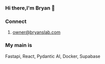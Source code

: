 ### Hi there,I'm Bryan 👋


### Connect
1. owner@bryanslab.com

### My main is
Fastapi, React, Pydantic AI, Docker, Supabase

<p align="left">
<!--    <a href="https://www.linkedin.com/in/brnl/"><img title="Follow on LinkedIn" src="https://img.shields.io/badge/LinkedIn-0077B5?style=for-the-badge&logo=linkedin&logoColor=white"/></a> -->
<!--   <a href="https://github.com/BryanTheLai"><img title="Follow on GitHub" src="https://img.shields.io/badge/GitHub-100000?style=for-the-badge&logo=github&logoColor=white"/></a> -->

</p>
<!-- 
### Toys
1. [PDF to Markdown + Chat with PDF](https://nlp-as.streamlit.app)
<!-- 2. [Youtube Video Details (Transcripts)](https://cailastube.streamlit.app)
<!--
## Technologies used
<p align="left">
 <a href="#">
<img alt="Python" src="https://img.shields.io/badge/python%20-%2314354C.svg?&style=for-the-badge&logo=python&logoColor=white"/>
<img alt="JavaScript" src="https://img.shields.io/badge/javascript%20-%23323330.svg?&style=for-the-badge&logo=javascript&logoColor=%23F7DF1E"/>
<img alt="Java" src="https://img.shields.io/badge/java-%23ED8B00.svg?&style=for-the-badge&logo=java&logoColor=white"/>
<img alt="HTML5" src="https://img.shields.io/badge/html5%20-%23E34F26.svg?&style=for-the-badge&logo=html5&logoColor=white"/>
<img alt="CSS3" src="https://img.shields.io/badge/css3%20-%231572B6.svg?&style=for-the-badge&logo=css3&logoColor=white"/>
<img alt="C++" src="https://img.shields.io/badge/c++%20-%2300599C.svg?&style=for-the-badge&logo=c%2B%2B&ogoColor=white"/>
<img alt="MySQL" src="https://img.shields.io/badge/mysql-%2300f.svg?&style=for-the-badge&logo=mysql&logoColor=white"/>
<img alt="Ubuntu" src="https://img.shields.io/badge/Ubuntu-E95420?style=for-the-badge&logo=ubuntu&logoColor=white" />
<img alt="Php" src="https://img.shields.io/badge/php-474a8a?style=for-the-badge&logo=php&logoColor=white" />
 </a>
</p>


<!--
https://simpleicons.org/
